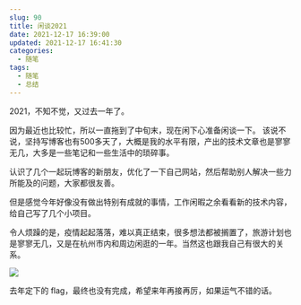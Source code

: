 ```yaml
---
slug: 90
title: 闲谈2021
date: 2021-12-17 16:39:00
updated: 2021-12-17 16:41:30
categories: 
  - 随笔
tags: 
  - 随笔
  - 总结
---
```



2021，不知不觉，又过去一年了。

因为最近也比较忙，所以一直拖到了中旬末，现在闲下心准备闲谈一下。
该说不说，坚持写博客也有500多天了，大概是我的水平有限，产出的技术文章也是寥寥无几，大多是一些笔记和一些生活中的琐碎事。

认识了几个一起玩博客的新朋友，优化了一下自己网站，然后帮助别人解决一些力所能及的问题，大家都很友善。

但是感觉今年好像没有做出特别有成就的事情，工作闲暇之余看看新的技术内容，给自己写了几个小项目。

令人烦躁的是，疫情起起落落，难以真正结束，很多想法都被搁置了，旅游计划也是寥寥无几，又是在杭州市内和周边闲逛的一年。当然这也跟我自己有很大的关系。

![](https://cdn.staticaly.com/gh/zburu/pic-cdn@main/2021/12/17/8c44dfb931a7b27055c53184caf81c2e.png)

去年定下的 flag，最终也没有完成，希望来年再接再厉，如果运气不错的话。